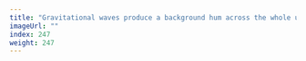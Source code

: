 ```yaml
---
title: "Gravitational waves produce a background hum across the whole universe"
imageUrl: ""
index: 247
weight: 247
---
```

